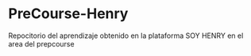 # PreCourse-Henry
Repocitorio del aprendizaje obtenido en la plataforma SOY HENRY
en el area del prepcourse